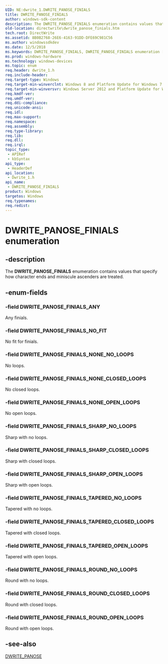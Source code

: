 ```yaml
---
UID: NE:dwrite_1.DWRITE_PANOSE_FINIALS
title: DWRITE_PANOSE_FINIALS
author: windows-sdk-content
description: The DWRITE_PANOSE_FINIALS enumeration contains values that specify how character ends and miniscule ascenders are treated.
old-location: directwrite\dwrite_panose_finials.htm
tech.root: DirectWrite
ms.assetid: 8B0B2768-26E6-4163-91DD-DFE69C981C56
ms.author: windowssdkdev
ms.date: 12/5/2018
ms.keywords: DWRITE_PANOSE_FINIALS, DWRITE_PANOSE_FINIALS enumeration [Direct Write], DWRITE_PANOSE_FINIALS_ANY, DWRITE_PANOSE_FINIALS_NONE_CLOSED_LOOPS, DWRITE_PANOSE_FINIALS_NONE_NO_LOOPS, DWRITE_PANOSE_FINIALS_NONE_OPEN_LOOPS, DWRITE_PANOSE_FINIALS_NO_FIT, DWRITE_PANOSE_FINIALS_ROUND_CLOSED_LOOPS, DWRITE_PANOSE_FINIALS_ROUND_NO_LOOPS, DWRITE_PANOSE_FINIALS_ROUND_OPEN_LOOPS, DWRITE_PANOSE_FINIALS_SHARP_CLOSED_LOOPS, DWRITE_PANOSE_FINIALS_SHARP_NO_LOOPS, DWRITE_PANOSE_FINIALS_SHARP_OPEN_LOOPS, DWRITE_PANOSE_FINIALS_TAPERED_CLOSED_LOOPS, DWRITE_PANOSE_FINIALS_TAPERED_NO_LOOPS, DWRITE_PANOSE_FINIALS_TAPERED_OPEN_LOOPS, directwrite.dwrite_panose_finials, dwrite_1/DWRITE_PANOSE_FINIALS, dwrite_1/DWRITE_PANOSE_FINIALS_ANY, dwrite_1/DWRITE_PANOSE_FINIALS_NONE_CLOSED_LOOPS, dwrite_1/DWRITE_PANOSE_FINIALS_NONE_NO_LOOPS, dwrite_1/DWRITE_PANOSE_FINIALS_NONE_OPEN_LOOPS, dwrite_1/DWRITE_PANOSE_FINIALS_NO_FIT, dwrite_1/DWRITE_PANOSE_FINIALS_ROUND_CLOSED_LOOPS, dwrite_1/DWRITE_PANOSE_FINIALS_ROUND_NO_LOOPS, dwrite_1/DWRITE_PANOSE_FINIALS_ROUND_OPEN_LOOPS, dwrite_1/DWRITE_PANOSE_FINIALS_SHARP_CLOSED_LOOPS, dwrite_1/DWRITE_PANOSE_FINIALS_SHARP_NO_LOOPS, dwrite_1/DWRITE_PANOSE_FINIALS_SHARP_OPEN_LOOPS, dwrite_1/DWRITE_PANOSE_FINIALS_TAPERED_CLOSED_LOOPS, dwrite_1/DWRITE_PANOSE_FINIALS_TAPERED_NO_LOOPS, dwrite_1/DWRITE_PANOSE_FINIALS_TAPERED_OPEN_LOOPS
ms.prod: windows-hardware
ms.technology: windows-devices
ms.topic: enum
req.header: dwrite_1.h
req.include-header: 
req.target-type: Windows
req.target-min-winverclnt: Windows 8 and Platform Update for Windows 7 [desktop apps only]
req.target-min-winversvr: Windows Server 2012 and Platform Update for Windows Server 2008 R2 [desktop apps only]
req.kmdf-ver: 
req.umdf-ver: 
req.ddi-compliance: 
req.unicode-ansi: 
req.idl: 
req.max-support: 
req.namespace: 
req.assembly: 
req.type-library: 
req.lib: 
req.dll: 
req.irql: 
topic_type:
 - APIRef
 - kbSyntax
api_type:
 - HeaderDef
api_location:
 - Dwrite_1.h
api_name:
 - DWRITE_PANOSE_FINIALS
product: Windows
targetos: Windows
req.typenames: 
req.redist: 
---
```


# DWRITE_PANOSE_FINIALS enumeration


## -description


The <b>DWRITE_PANOSE_FINIALS</b> enumeration contains values that specify how character ends and miniscule ascenders are treated.


## -enum-fields




### -field DWRITE_PANOSE_FINIALS_ANY

Any finials.


### -field DWRITE_PANOSE_FINIALS_NO_FIT

No fit for finials.


### -field DWRITE_PANOSE_FINIALS_NONE_NO_LOOPS

No loops.


### -field DWRITE_PANOSE_FINIALS_NONE_CLOSED_LOOPS

No closed loops.


### -field DWRITE_PANOSE_FINIALS_NONE_OPEN_LOOPS

No open loops.


### -field DWRITE_PANOSE_FINIALS_SHARP_NO_LOOPS

Sharp with no loops.


### -field DWRITE_PANOSE_FINIALS_SHARP_CLOSED_LOOPS

Sharp with closed loops.


### -field DWRITE_PANOSE_FINIALS_SHARP_OPEN_LOOPS

Sharp with open loops.


### -field DWRITE_PANOSE_FINIALS_TAPERED_NO_LOOPS

Tapered with no loops.


### -field DWRITE_PANOSE_FINIALS_TAPERED_CLOSED_LOOPS

Tapered with closed loops.


### -field DWRITE_PANOSE_FINIALS_TAPERED_OPEN_LOOPS

Tapered with open loops.


### -field DWRITE_PANOSE_FINIALS_ROUND_NO_LOOPS

Round with no loops.


### -field DWRITE_PANOSE_FINIALS_ROUND_CLOSED_LOOPS

Round with closed loops.


### -field DWRITE_PANOSE_FINIALS_ROUND_OPEN_LOOPS

Round with open loops.


## -see-also




<a href="https://msdn.microsoft.com/B65B4C8E-1CA0-47AC-AA3F-8F2EACC5C11A">DWRITE_PANOSE</a>
 

 

